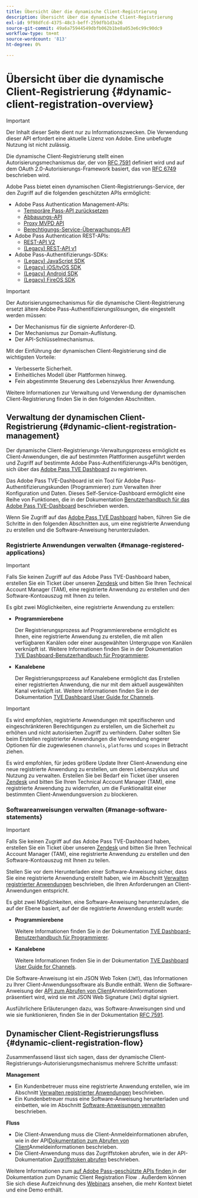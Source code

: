 ```yaml
---
title: Übersicht über die dynamische Client-Registrierung
description: Übersicht über die dynamische Client-Registrierung
exl-id: 9f98dfcd-4375-48c3-beff-259dfb1d3a26
source-git-commit: 49a6a75944549dbfb062b1be8a053e6c99c90dc9
workflow-type: tm+mt
source-wordcount: '813'
ht-degree: 0%

---
```


# Übersicht über die dynamische Client-Registrierung {#dynamic-client-registration-overview}

>[!IMPORTANT]
>
> Der Inhalt dieser Seite dient nur zu Informationszwecken. Die Verwendung dieser API erfordert eine aktuelle Lizenz von Adobe. Eine unbefugte Nutzung ist nicht zulässig.

Die dynamische Client-Registrierung stellt einen Autorisierungsmechanismus dar, der von [RFC 7591](https://datatracker.ietf.org/doc/html/rfc7591) definiert wird und auf dem OAuth 2.0-Autorisierungs-Framework basiert, das von [RFC 6749](https://datatracker.ietf.org/doc/html/rfc6749) beschrieben wird.

Adobe Pass bietet einen dynamischen Client-Registrierungs-Service, der den Zugriff auf die folgenden geschützten APIs ermöglicht:

* Adobe Pass Authentication Management-APIs:
   * [Temporäre Pass-API zurücksetzen](../../features-premium/temporary-access/temp-pass-feature.md#reset-tempass-api-access)
   * [Abbauungs-API](../../features-premium/degraded-access/degradation-feature.md#degradation-api-access)
   * [Proxy MVPD API](../../../integration-guide-mvpds/proxy-mvpd-webserv.md)
   * [Berechtigungs-Service-Überwachungs-API](../../features-premium/esm/entitlement-service-monitoring-api.md)
* Adobe Pass Authentication REST-APIs:
   * [REST-API V2](../rest-api-v2/apis/rest-api-v2-apis-overview.md)
   * [(Legacy) REST-API v1](../../legacy/rest-api-v1/rest-api-reference.md)
* Adobe Pass-Authentifizierungs-SDKs:
   * [(Legacy) JavaScript SDK](../../legacy/sdks/javascript-sdk/javascript-sdk-api-reference.md)
   * [(Legacy) iOS/tvOS SDK](../../legacy/sdks/ios-tvos-sdk/iostvos-sdk-api-reference.md)
   * [(Legacy) Android SDK](../../legacy/sdks/android-sdk/android-sdk-api-reference.md)
   * [(Legacy) FireOS SDK](../../legacy/sdks/fireos-sdk/amazon-fireos-native-client-api-reference.md)

>[!IMPORTANT]
>
> Der Autorisierungsmechanismus für die dynamische Client-Registrierung ersetzt ältere Adobe Pass-Authentifizierungslösungen, die eingestellt werden müssen:
>
> * Der Mechanismus für die signierte Anforderer-ID.
> * Der Mechanismus zur Domain-Auflistung.
> * Der API-Schlüsselmechanismus.

Mit der Einführung der dynamischen Client-Registrierung sind die wichtigsten Vorteile:

* Verbesserte Sicherheit.
* Einheitliches Modell über Plattformen hinweg.
* Fein abgestimmte Steuerung des Lebenszyklus Ihrer Anwendung.

Weitere Informationen zur Verwaltung und Verwendung der dynamischen Client-Registrierung finden Sie in den folgenden Abschnitten.

## Verwaltung der dynamischen Client-Registrierung {#dynamic-client-registration-management}

Der dynamische Client-Registrierungs-Verwaltungsprozess ermöglicht es Client-Anwendungen, die auf bestimmten Plattformen ausgeführt werden und Zugriff auf bestimmte Adobe Pass-Authentifizierungs-APIs benötigen, sich über das [Adobe Pass TVE Dashboard](https://experience.adobe.com/#/pass/authentication) zu registrieren.

Das Adobe Pass TVE-Dashboard ist ein Tool für Adobe Pass-Authentifizierungskunden (Programmierer) zum Verwalten ihrer Konfiguration und Daten. Dieses Self-Service-Dashboard ermöglicht eine Reihe von Funktionen, die in der Dokumentation [Benutzerhandbuch für das Adobe Pass TVE-Dashboard](../../../user-guide-tve-dashboard/tve-dashboard-overview.md) beschrieben werden.

Wenn Sie Zugriff auf das [Adobe Pass TVE Dashboard](https://experience.adobe.com/#/pass/authentication) haben, führen Sie die Schritte in den folgenden Abschnitten aus, um eine registrierte Anwendung zu erstellen und die Software-Anweisung herunterzuladen.

### Registrierte Anwendungen verwalten {#manage-registered-applications}

>[!IMPORTANT]
>
> Falls Sie keinen Zugriff auf das Adobe Pass TVE-Dashboard haben, erstellen Sie ein Ticket über unseren [Zendesk](https://adobeprimetime.zendesk.com) und bitten Sie Ihren Technical Account Manager (TAM), eine registrierte Anwendung zu erstellen und den Software-Kontoauszug mit Ihnen zu teilen.

Es gibt zwei Möglichkeiten, eine registrierte Anwendung zu erstellen:

* **Programmierebene**

  Der Registrierungsprozess auf Programmiererebene ermöglicht es Ihnen, eine registrierte Anwendung zu erstellen, die mit allen verfügbaren Kanälen oder einer ausgewählten Untergruppe von Kanälen verknüpft ist. Weitere Informationen finden Sie in der Dokumentation [TVE Dashboard-Benutzerhandbuch für Programmierer](../../../user-guide-tve-dashboard/tve-dashboard-programmers.md).


* **Kanalebene**

  Der Registrierungsprozess auf Kanalebene ermöglicht das Erstellen einer registrierten Anwendung, die nur mit dem aktuell ausgewählten Kanal verknüpft ist. Weitere Informationen finden Sie in der Dokumentation [TVE Dashboard User Guide for Channels](../../../user-guide-tve-dashboard/tve-dashboard-channels.md).

>[!IMPORTANT]
>
> Es wird empfohlen, registrierte Anwendungen mit spezifischeren und eingeschränkteren Berechtigungen zu erstellen, um die Sicherheit zu erhöhen und nicht autorisierten Zugriff zu verhindern. Daher sollten Sie beim Erstellen registrierter Anwendungen die Verwendung engerer Optionen für die zugewiesenen `channels`, `platforms` und `scopes` in Betracht ziehen.
>
> Es wird empfohlen, für jedes größere Update Ihrer Client-Anwendung eine neue registrierte Anwendung zu erstellen, um deren Lebenszyklus und Nutzung zu verwalten. Erstellen Sie bei Bedarf ein Ticket über unseren [Zendesk](https://adobeprimetime.zendesk.com) und bitten Sie Ihren Technical Account Manager (TAM), eine registrierte Anwendung zu widerrufen, um die Funktionalität einer bestimmten Client-Anwendungsversion zu blockieren.

### Softwareanweisungen verwalten {#manage-software-statements}

>[!IMPORTANT]
>
> Falls Sie keinen Zugriff auf das Adobe Pass TVE-Dashboard haben, erstellen Sie ein Ticket über unseren [Zendesk](https://adobeprimetime.zendesk.com) und bitten Sie Ihren Technical Account Manager (TAM), eine registrierte Anwendung zu erstellen und den Software-Kontoauszug mit Ihnen zu teilen.

Stellen Sie vor dem Herunterladen einer Software-Anweisung sicher, dass Sie eine registrierte Anwendung erstellt haben, wie im Abschnitt [Verwalten registrierter Anwendungen](#manage-registered-applications) beschrieben, die Ihren Anforderungen an Client-Anwendungen entspricht.

Es gibt zwei Möglichkeiten, eine Software-Anweisung herunterzuladen, die auf der Ebene basiert, auf der die registrierte Anwendung erstellt wurde:

* **Programmierebene**

  Weitere Informationen finden Sie in der Dokumentation [TVE Dashboard-Benutzerhandbuch für Programmierer](../../../user-guide-tve-dashboard/tve-dashboard-programmers.md).

* **Kanalebene**

  Weitere Informationen finden Sie in der Dokumentation [TVE Dashboard User Guide for Channels](../../../user-guide-tve-dashboard/tve-dashboard-channels.md).

Die Software-Anweisung ist ein JSON Web Token (`JWT`), das Informationen zu Ihrer Client-Anwendungssoftware als Bundle enthält. Wenn die Software-Anweisung der [API zum Abrufen von Client](apis/dynamic-client-registration-apis-retrieve-client-credentials.md)Anmeldeinformationen präsentiert wird, wird sie mit JSON Web Signature (`JWS`) digital signiert.

Ausführlichere Erläuterungen dazu, was Software-Anweisungen sind und wie sie funktionieren, finden Sie in der Dokumentation [RFC 7591](https://tools.ietf.org/html/rfc7591).

## Dynamischer Client-Registrierungsfluss {#dynamic-client-registration-flow}

Zusammenfassend lässt sich sagen, dass der dynamische Client-Registrierungs-Autorisierungsmechanismus mehrere Schritte umfasst:

**Management**

* Ein Kundenbetreuer muss eine registrierte Anwendung erstellen, wie im Abschnitt [Verwalten registrierter Anwendungen](#manage-registered-applications) beschrieben.
* Ein Kundenbetreuer muss eine Software-Anweisung herunterladen und einbetten, wie im Abschnitt [Software-Anweisungen verwalten](#manage-software-statements) beschrieben.

**Fluss**

* Die Client-Anwendung muss die Client-Anmeldeinformationen abrufen, wie in der API[Dokumentation zum Abrufen von Client](apis/dynamic-client-registration-apis-retrieve-client-credentials.md)Anmeldeinformationen beschrieben.
* Die Client-Anwendung muss das Zugriffstoken abrufen, wie in der API-Dokumentation [Zugriffstoken abrufen](apis/dynamic-client-registration-apis-retrieve-access-token.md) beschrieben.

Weitere Informationen zum [ auf Adobe Pass-geschützte APIs finden ](flows/dynamic-client-registration-flow.md) in der Dokumentation zum Dynamic Client Registration Flow . Außerdem können Sie sich diese Aufzeichnung des [Webinars](https://my.adobeconnect.com/pzkp8ujrigg1/) ansehen, die mehr Kontext bietet und eine Demo enthält.
